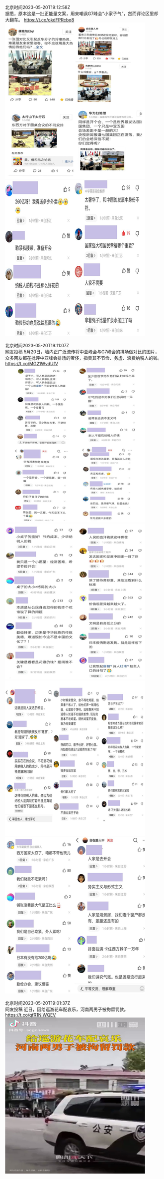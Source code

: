 北京时间2023-05-20T19:12:58Z<br>据悉，原本这是一批正能量文案，用来嘲讽G7峰会“小家子气”，然而评论区里却大翻车。 https://t.co/okdFPRcbq8<br><img src='/temp/image/2023/u-Month-5/1659879886754926592_0.jpg' width='450' height='500'><img src='/temp/image/2023/u-Month-5/1659879886754926592_1.jpg' width='450' height='500'><br><br>北京时间2023-05-20T19:11:07Z<br>网友投稿
5月20日，墙内正广泛流传将中亚峰会与G7峰会的排场做对比的图片，众多网友都在批评中亚峰会排场的奢侈，指责其不节俭、务虚、浪费纳税人的钱。 https://t.co/MG21WvdUfV<br><img src='/temp/image/2023/u-Month-5/1659879420335718400_0.jpg' width='450' height='500'><img src='/temp/image/2023/u-Month-5/1659879420335718400_1.jpg' width='450' height='500'><img src='/temp/image/2023/u-Month-5/1659879420335718400_2.jpg' width='450' height='500'><img src='/temp/image/2023/u-Month-5/1659879420335718400_3.jpg' width='450' height='500'><br><br>北京时间2023-05-20T19:01:37Z<br>网友投稿
近日，因给巡游花车配哀乐，河南两男子被拘留罚款。 https://t.co/qfR1NIWQEV<br><img src='/temp/video/2023/u-Month-5/f-Day-20/whyyoutouzhele/1659877031184670721_0.jpg' width='450' height='500'><br><br>